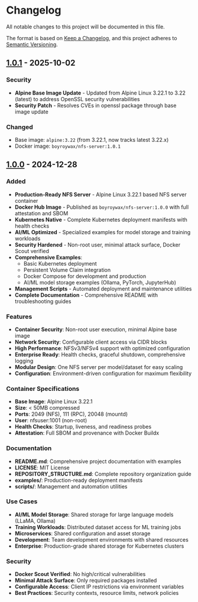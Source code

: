 # Changelog

All notable changes to this project will be documented in this file.

The format is based on [Keep a Changelog](https://keepachangelog.com/en/1.0.0/),
and this project adheres to [Semantic Versioning](https://semver.org/spec/v2.0.0.html).

## [1.0.1] - 2025-10-02

### Security
- **Alpine Base Image Update** - Updated from Alpine Linux 3.22.1 to 3.22 (latest) to address OpenSSL security vulnerabilities
- **Security Patch** - Resolves CVEs in openssl package through base image update

### Changed
- Base image: `alpine:3.22` (from 3.22.1, now tracks latest 3.22.x)
- Docker image: `boyroywax/nfs-server:1.0.1`

## [1.0.0] - 2024-12-28

### Added
- **Production-Ready NFS Server** - Alpine Linux 3.22.1 based NFS server container
- **Docker Hub Image** - Published as `boyroywax/nfs-server:1.0.0` with full attestation and SBOM
- **Kubernetes Native** - Complete Kubernetes deployment manifests with health checks
- **AI/ML Optimized** - Specialized examples for model storage and training workloads
- **Security Hardened** - Non-root user, minimal attack surface, Docker Scout verified
- **Comprehensive Examples**:
  - Basic Kubernetes deployment
  - Persistent Volume Claim integration
  - Docker Compose for development and production
  - AI/ML model storage examples (Ollama, PyTorch, JupyterHub)
- **Management Scripts** - Automated deployment and maintenance utilities
- **Complete Documentation** - Comprehensive README with troubleshooting guides

### Features
- **Container Security**: Non-root user execution, minimal Alpine base image
- **Network Security**: Configurable client access via CIDR blocks
- **High Performance**: NFSv3/NFSv4 support with optimized configuration
- **Enterprise Ready**: Health checks, graceful shutdown, comprehensive logging
- **Modular Design**: One NFS server per model/dataset for easy scaling
- **Configuration**: Environment-driven configuration for maximum flexibility

### Container Specifications
- **Base Image**: Alpine Linux 3.22.1
- **Size**: < 50MB compressed
- **Ports**: 2049 (NFS), 111 (RPC), 20048 (mountd)
- **User**: nfsuser:1001 (non-root)
- **Health Checks**: Startup, liveness, and readiness probes
- **Attestation**: Full SBOM and provenance with Docker Buildx

### Documentation
- **README.md**: Comprehensive project documentation with examples
- **LICENSE**: MIT License
- **REPOSITORY_STRUCTURE.md**: Complete repository organization guide
- **examples/**: Production-ready deployment manifests
- **scripts/**: Management and automation utilities

### Use Cases
- **AI/ML Model Storage**: Shared storage for large language models (LLaMA, Ollama)
- **Training Workloads**: Distributed dataset access for ML training jobs
- **Microservices**: Shared configuration and asset storage
- **Development**: Team development environments with shared resources
- **Enterprise**: Production-grade shared storage for Kubernetes clusters

### Security
- **Docker Scout Verified**: No high/critical vulnerabilities
- **Minimal Attack Surface**: Only required packages installed
- **Configurable Access**: Client IP restrictions via environment variables
- **Best Practices**: Security contexts, resource limits, network policies

[1.0.1]: https://github.com/boyroywax/nfs-server/releases/tag/v1.0.1
[1.0.0]: https://github.com/boyroywax/nfs-server/releases/tag/v1.0.0
